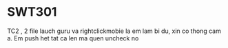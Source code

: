 # SWT301
TC2 , 2 file lauch guru va rightclickmobie la em lam bi du, xin co thong cam a.
Em push het tat ca len ma quen uncheck no
